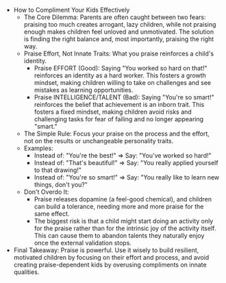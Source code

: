 - How to Compliment Your Kids Effectively
    - The Core Dilemma: Parents are often caught between two fears: praising too much creates arrogant, lazy children, while not praising enough makes children feel unloved and unmotivated. The solution is finding the right balance and, most importantly, praising the right way.
    - Praise Effort, Not Innate Traits: What you praise reinforces a child's identity.
        - Praise EFFORT (Good): Saying "You worked so hard on that!" reinforces an identity as a hard worker. This fosters a growth mindset, making children willing to take on challenges and see mistakes as learning opportunities.
        - Praise INTELLIGENCE/TALENT (Bad): Saying "You're so smart!" reinforces the belief that achievement is an inborn trait. This fosters a fixed mindset, making children avoid risks and challenging tasks for fear of failing and no longer appearing "smart."
    - The Simple Rule: Focus your praise on the process and the effort, not on the results or unchangeable personality traits.
    - Examples:
        - Instead of: "You're the best!" ⇒ Say: "You've worked so hard!"
        - Instead of: "That's beautiful!" ⇒ Say: "You really applied yourself to that drawing!"
        - Instead of: "You're so smart!" ⇒ Say: "You really like to learn new things, don't you?"
    - Don't Overdo It:
        - Praise releases dopamine (a feel-good chemical), and children can build a tolerance, needing more and more praise for the same effect.
        - The biggest risk is that a child might start doing an activity only for the praise rather than for the intrinsic joy of the activity itself. This can cause them to abandon talents they naturally enjoy once the external validation stops.
- Final Takeaway: Praise is powerful. Use it wisely to build resilient, motivated children by focusing on their effort and process, and avoid creating praise-dependent kids by overusing compliments on innate qualities.
